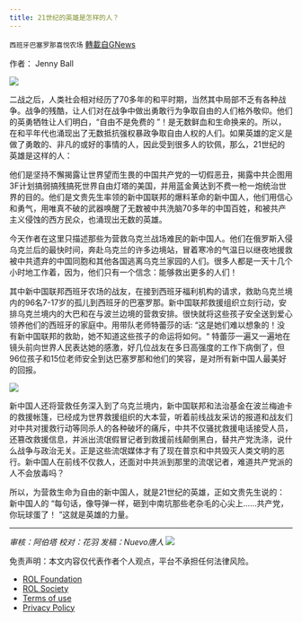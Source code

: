 ```yaml
---
title: 21世纪的英雄是怎样的人？
---
```

`西班牙巴塞罗那喜悦农场` [轉載自GNews](https://gnews.org/zh-hans/2174566/)

作者： Jenny Ball

![](https://assets.gnews.org/wp-content/uploads/2022/03/image-1783.png)

二战之后，人类社会相对经历了70多年的和平时期，当然其中局部不乏有各种战争。战争的残酷，让人们对在战争中做出勇敢行为争取自由的人们格外敬仰。他们的英勇牺牲让人们明白，“自由不是免费的 ”！是无数鲜血和生命换来的。所以，在和平年代也涌现出了无数抵抗强权暴政争取自由人权的人们。如果英雄的定义是做了勇敢的、非凡的或好的事情的人，因此受到很多人的钦佩，那么，21世纪的英雄是这样的人：

他们是坚持不懈揭露让世界望而生畏的中国共产党的一切假恶丑，揭露中共企图用3F计划搞弱搞残搞死世界自由灯塔的美国，并用蓝金黄达到不费一枪一炮统治世界的目的。他们是文贵先生率领的新中国联邦的爆料革命的新中国人，他们用信心和勇气，用唯真不破的武器唤醒了无数被中共洗脑70多年的中国百姓，和被共产主义侵蚀的西方民众，也涌现出无数的英雄。

今天作者在这里只描述那些为营救乌克兰战场难民的新中国人。他们在俄罗斯入侵乌克兰后的最快时间，奔赴乌克兰的许多边境站，冒着寒冷的气温日以继夜地援救被中共遗弃的中国同胞和其他各国逃离乌克兰家园的人们。很多人都是一天十几个小时地工作着，因为，他们只有一个信念：能够救出更多的人们！

其中新中国联邦西班牙农场的战友，在接到西班牙福利机构的请求，救助乌克兰境内的96名7-17岁的孤儿到西班牙的巴塞罗那。新中国联邦救援组织立刻行动，安排乌克兰境内的大巴和在与波兰边境的营救安排。很快就将这些孩子安全送到爱心领养他们的西班牙的家庭中。用带队老师特蕾莎的话: “这是她们难以想象的！没有新中国联邦的救助，她不知道这些孩子的命运将如何。“ 特蕾莎一遍又一遍地在镜头前向世界人民表达她的感激，好几位战友在多日高强度的工作下病倒了，但96位孩子和15位老师安全到达巴塞罗那和他们的笑容，是对所有新中国人最美好的回报。

![](https://assets.gnews.org/wp-content/uploads/2022/03/image-1785.png)

新中国人还将营救任务深入到了乌克兰境内，新中国联邦和法治基金在波兰梅迪卡的救援帐篷，已经成为世界救援组织的大本营，听着前线战友采访的报道和战友们对中共对援救行动等同杀人的各种破坏的痛斥，中共不仅骚扰救援电话接受人员，还篡改救援信息，并派出流氓假冒记者到救援前线颠倒黑白，替共产党洗涤，说什么战争与政治无关。正是这些流氓媒体才有了现在普京和中共毁灭人类文明的恶行。新中国人在前线不仅救人，还面对中共派到那里的流氓记者，难道共产党派的人不会放毒吗？

所以，为营救生命为自由的新中国人，就是21世纪的英雄，正如文贵先生说的：新中国人的 “每句话，像导弹一样，砸到中南坑那些老杂毛的心尖上……共产党，你玩球蛋了！ ”这就是英雄的力量。

* * *

*审核：阿伯塔
校对：花羽
发稿：Nuevo唐人*
![](https://assets.gnews.org/wp-content/uploads/2022/03/西喜-10.jpeg)
 

免责声明：本文内容仅代表作者个人观点，平台不承担任何法律风险。

- [ROL Foundation](https://rolfoundation.org/)
- [ROL Society](https://rolsociety.org/)
- [Terms of use](https://gnews.org/terms-of-use-3/)
- [Privacy Policy](https://gnews.org/privacy-policy/)
